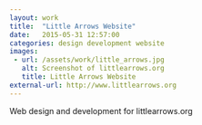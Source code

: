 ```yaml
---
layout: work
title:  "Little Arrows Website"
date:   2015-05-31 12:57:00
categories: design development website
images: 
 - url: /assets/work/little_arrows.jpg
   alt: Screenshot of littlearrows.org
   title: Little Arrows Website
external-url: http://www.littlearrows.org
---
```

Web design and development for littlearrows.org
<!--more-->